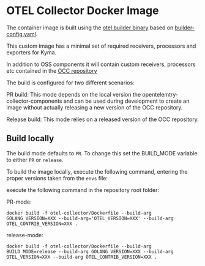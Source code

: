 # OTEL Collector Docker Image

The container image is built using the [otel builder binary](https://github.com/open-telemetry/opentelemetry-collector/tree/main/cmd/builder) based on [builder-config.yaml](https://github.com/open-telemetry/opentelemetry-collector/blob/main/cmd/otelcorecol/builder-config.yaml).

This custom image has a minimal set of required receivers, processors and exporters for Kyma.

In addition to OSS components it will contain custom receivers, processors etc contained in the [OCC repository](https://github.com/kyma-project/opentelemetry-collector-components)

The build is configured for two different scenarios:

PR build: 
This mode depends on the local version the opentelemtry-collector-components and can be used during development to create an image without actually releasing a new version of the OCC repository.

Release build:
This mode relies on a released version of the OCC repository.


## Build locally

The build mode defaults to `PR`. To change this set the BUILD_MODE variable to either
`PR` or `release`.

To build the image locally, execute the following command, entering the proper versions taken from the `envs` file:

execute the following command in the repository root folder:

PR-mode:

```
docker build -f otel-collector/Dockerfile --build-arg GOLANG_VERSION=XXX --build-arg='OTEL_VERSION=XXX' --build-arg OTEL_CONTRIB_VERSION=XXX .
```

release-mode:

```
docker build -f otel-collector/Dockerfile --build-arg BUILD_MODE=release --build-arg GOLANG_VERSION=XXX --build-arg OTEL_VERSION=XXX --build-arg OTEL_CONTRIB_VERSION=XXX .
```

